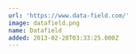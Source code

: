 ```yaml
---
url: 'https://www.data-field.com/'
image: datafield.png
name: Datafield
added: 2013-02-28T03:33:25.000Z
---
```

